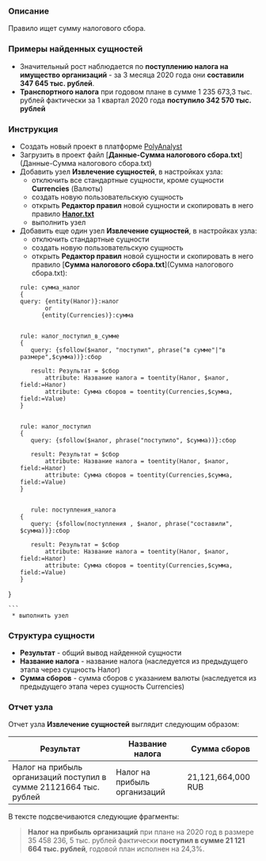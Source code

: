 ﻿### Описание
Правило ищет сумму налогового сбора.

### Примеры найденных сущностей
* Значительный рост наблюдается по **поступлению налога на имущество организаций** - за 3 месяца 2020 года они **составили 347 645 тыс. рублей**.
* **Транспортного налога** при годовом плане в сумме 1 235 673,3 тыс. рублей фактически за 1 квартал 2020 года **поступило 342 570 тыс. рублей**

### Инструкция
* Создать новый проект в платформе [PolyAnalyst](https://www.megaputer.ru/produkti/)
* Загрузить в проект файл [**Данные-Сумма налогового сбора.txt**](Данные-Сумма налогового сбора.txt)
* Добавить узел **Извлечение сущностей**, в настройках узла:
	 * отключить все стандартные сущности, кроме сущности **Currencies** (Валюты)
	 * создать новую пользовательскую сущность
	 * открыть **Редактор правил** новой сущности и скопировать в него правило [**Налог.txt**](Налог.txt)
	 * выполнить узел
* Добавить еще один узел **Извлечение сущностей**, в настройках узла:
	 * отключить стандартные сущности
	 * создать новую пользовательскую сущность
	 * открыть **Редактор правил** новой сущности и скопировать в него правило [**Сумма налогового сбора.txt**](Сумма налогового сбора.txt):
	 ```  
	 rule: сумма_налог 
	{
	query: {entity(Налог)}:налог
			or
		   {entity(Currencies)}:сумма
		   
	   
	rule: налог_поступил_в_сумме
	{
		query: {sfollow($налог, "поступил", phrase("в сумме"|"в размере",$сумма))}:сбор
		
		result: Результат = $сбор
			attribute: Название налога = toentity(Налог, $налог, field:=Налог)
			attribute: Сумма сборов = toentity(Currencies,$сумма, field:=Value)
	}
	
		
	rule: налог_поступил
	{
		query: {sfollow($налог, phrase("поступило", $сумма))}:сбор
		
		result: Результат = $сбор
			attribute: Название налога = toentity(Налог, $налог, field:=Налог)
			attribute: Сумма сборов = toentity(Currencies,$сумма, field:=Value)
	}
	

		rule: поступления_налога
	{
		query: {sfollow(поступления , $налог, phrase("составили", $сумма))}:сбор
		
		result: Результат = $сбор
			attribute: Название налога = toentity(Налог, $налог, field:=Налог)
			attribute: Сумма сборов = toentity(Currencies,$сумма, field:=Value)
	}
}

	```
	 * выполнить узел

### Структура сущности
* **Результат** - общий вывод найденной сущности
* **Название налога** - название налога (наследуется из предыдущего этапа через сущность Налог)
* **Сумма сборов** - сумма сборов с указанием валюты (наследуется из предыдущего этапа через сущность Currencies)

### Отчет узла
Отчет узла **Извлечение сущностей** выглядит следующим образом:

| Результат | Название налога| Сумма сборов|
| ------ | ------ | ------ |
|Налог на прибыль организаций поступил в сумме 21121664 тыс. рублей | Налог на прибыль организаций | 21,121,664,000 RUB |

В тексте подсвечиваются следующие фрагменты:
> **Налог на прибыль организаций** при плане на 2020 год в размере 35 458 236, 5 тыс. рублей фактически **поступил в сумме 21 121 664 тыс. рублей**, годовой план исполнен на 24,3%.